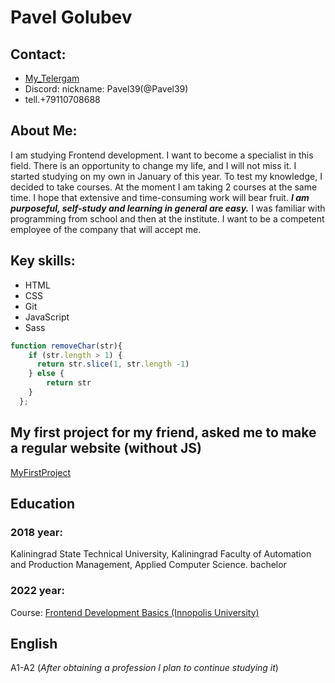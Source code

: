 # Pavel Golubev 
## Contact:
   * [My_Telergam](https://t.me/PavelGolubev39rus)
   * Discord: nickname: Pavel39(@Pavel39)
   *  tell.+79110708688
 
## About Me:
I am studying Frontend development. I want to become a specialist in this field.
There is an opportunity to change my life, and I will not miss it.
I started studying on my own in January of this year. To test my knowledge, I decided to take courses.
At the moment I am taking 2 courses at the same time. I hope that extensive and time-consuming work will bear fruit.
***I am purposeful, self-study and learning in general are easy.*** I was familiar with programming from school and then at the institute.
I want to be a competent employee of the company that will accept me.
 
 ## Key skills:
 * HTML
 * CSS
 * Git
 * JavaScript
 * Sass

```javascript
function removeChar(str){
    if (str.length > 1) {
      return str.slice(1, str.length -1)
    } else {
        return str
    }
  };
```

## My first project for my friend, asked me to make a regular website (without JS)
[MyFirstProject](https://obrabotka39kld.ru/)

## Education
### 2018 year:
Kaliningrad State Technical University, Kaliningrad
Faculty of Automation and Production Management, Applied Computer Science. bachelor
### 2022 year:
Course: [Frontend Development Basics (Innopolis University)](https://innopolis.university/)

## English
A1-A2 (*After obtaining a profession I plan to continue studying it*)
